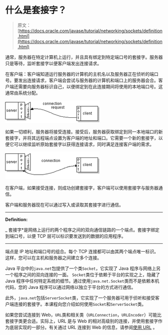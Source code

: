 # 什么是套接字？

> 原文： [https://docs.oracle.com/javase/tutorial/networking/sockets/definition.html](https://docs.oracle.com/javase/tutorial/networking/sockets/definition.html)

通常，服务器在特定计算机上运行，​​并且具有绑定到特定端口号的套接字。服务器只是等待，监听套接字以便客户端发出连接请求。

在客户端：客户端知道运行服务器的计算机的主机名以及服务器正在侦听的端口号。要发出连接请求，客户端会尝试与服务器的计算机和端口上的服务器会合。客户端还需要向服务器标识自己，以便绑定到在此连接期间将使用的本地端口号。这通常由系统分配。

![A client's connection request](img/e99613319760e96e1ec0579ce179bb1b.jpg)

如果一切顺利，服务器将接受连接。接受后，服务器获取绑定到同一本地端口的新套接字，并将其远程端点设置为客户端的地址和端口。它需要一个新的套接字，以便它可以继续监听原始套接字以获得连接请求，同时满足连接客户端的需求。

![The connection is made](img/ed36d613974edf463f81ceca157310de.jpg)

在客户端，如果接受连接，则成功创建套接字，客户端可以使用套接字与服务器通信。

客户端和服务器现在可以通过写入或读取其套接字进行通信。

* * *

**Definition:** 

_ 套接字*是网络上运行的两个程序之间的双向通信链路的一个端点。套接字绑定到端口号，以便 TCP 层可以标识要发送到的数据的应用程序。

* * *

端点是 IP 地址和端口号的组合。每个 TCP 连接都可以由其两个端点唯一标识。这样，您可以在主机和服务器之间建立多个连接。

Java 平台中的`java.net`包提供了一个类`Socket`，它实现了 Java 程序与网络上另一个程序之间的双向连接的一面。 `Socket`类位于依赖于平台的实现之上，隐藏了 Java 程序中任何特定系统的细节。通过使用`java.net.Socket`类而不是依赖本机代码，您的 Java 程序可以通过网络以独立于平台的方式进行通信。

此外，`java.net`包括`ServerSocket`类，它实现了一个服务器可用于侦听和接受客户端连接的套接字。本课程向您介绍如何使用`Socket`和`ServerSocket`类。

如果您尝试连接到 Web，`URL`类和相关类（`URLConnection`，`URLEncoder`）可能比套接字类更合适。实际上，URL 是与 Web 的相对高级别的连接，并使用套接字作为底层实现的一部分。有关通过 URL 连接到 Web 的信息，请参阅[使用 URL](../urls/index.html) 。